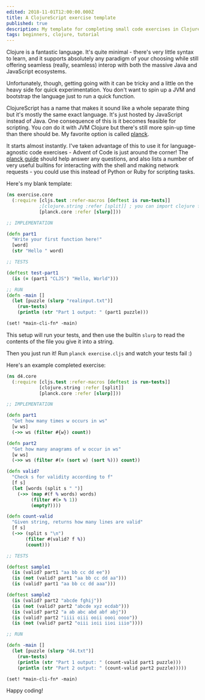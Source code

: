 ```yaml
---
edited: 2018-11-01T12:00:00.000Z
title: A ClojureScript exercise template
published: true
description: My template for completing small code exercises in Clojure
tags: beginners, clojure, tutorial
---
```

Clojure is a fantastic language.  It's quite minimal - there's very little syntax to learn, and it supports absolutely any paradigm of your choosing while still offering seamless (really, seamless) interop with both the massive Java and JavaScript ecosystems.

Unfortunately, though, getting going with it can be tricky and a little on the heavy side for quick experimentation.  You don't want to spin up a JVM and bootstrap the language just to run a quick function.

ClojureScript has a name that makes it sound like a whole separate thing but it's mostly the same exact language.  It's just hosted by JavaScript instead of Java.  One consequence of this is it becomes feasible for scripting.  You *can* do it with JVM Clojure but there's still more spin-up time than there should be.  My favorite option is called [planck](http://planck-repl.org/).

It starts almost instantly.  I've taken advantage of this to use it for language-agnostic code exercises - Advent of Code is just around the corner!  The [planck guide](http://planck-repl.org/guide-all.html) should help answer any questions, and also lists a number of very useful builtins for interacting with the shell and making network requests - you could use this instead of Python or Ruby for scripting tasks.

Here's my blank template:

```clojure
(ns exercise.core
  (:require [cljs.test :refer-macros [deftest is run-tests]]
            ;[clojure.string :refer [split]] ; you can import clojure fns!
            [planck.core :refer [slurp]]))

;; IMPLEMENTATION

(defn part1
  "Write your first function here!"
  [word]
  (str "Hello " word)

;; TESTS

(deftest test-part1
  (is (= (part1 "CLJS") "Hello, World")))

;; RUN
(defn -main []
  (let [puzzle (slurp "realinput.txt")]
    (run-tests)
    (println (str "Part 1 output: " (part1 puzzle)))

(set! *main-cli-fn* -main)

```

This setup will run your tests, and then use the builtin `slurp` to read the contents of the file you give it into a string.

Then you just run it!  Run `planck exercise.cljs` and watch your tests fail :)

Here's an example completed exercise:

```clojure
(ns d4.core
  (:require [cljs.test :refer-macros [deftest is run-tests]]
            [clojure.string :refer [split]]
            [planck.core :refer [slurp]]))

;; IMPLEMENTATION

(defn part1
  "Get how many times w occurs in ws"
  [w ws]
  (->> ws (filter #{w}) count))

(defn part2
  "Get how many anagrams of w occur in ws"
  [w ws]
  (->> ws (filter #(= (sort w) (sort %))) count))

(defn valid?
  "Check s for validity according to f"
  [f s]
  (let [words (split s " ")]
    (->> (map #(f % words) words)
         (filter #(> % 1))
         (empty?))))

(defn count-valid
  "Given string, returns how many lines are valid"
  [f s]
  (->> (split s "\n")
       (filter #(valid? f %))
       (count)))

;; TESTS

(deftest sample1
  (is (valid? part1 "aa bb cc dd ee"))
  (is (not (valid? part1 "aa bb cc dd aa")))
  (is (valid? part1 "aa bb cc dd aaa")))

(deftest sample2
  (is (valid? part2 "abcde fghij"))
  (is (not (valid? part2 "abcde xyz ecdab")))
  (is (valid? part2 "a ab abc abd abf abj"))
  (is (valid? part2 "iiii oiii ooii oooi oooo"))
  (is (not (valid? part2 "oiii ioii iioi iiio"))))

;; RUN

(defn -main []
  (let [puzzle (slurp "d4.txt")]
    (run-tests)
    (println (str "Part 1 output: " (count-valid part1 puzzle)))
    (println (str "Part 2 output: " (count-valid part2 puzzle)))))

(set! *main-cli-fn* -main)
```

Happy coding!
